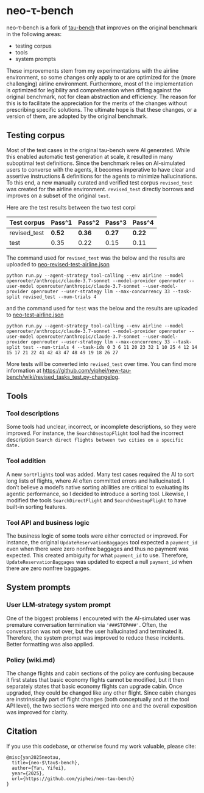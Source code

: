 # neo-**τ-bench**

neo-τ-bench is a fork of [tau-bench](https://github.com/sierra-research/tau-bench) that improves on the original benchmark in the following areas:

- testing corpus
- tools
- system prompts

These improvements stem from my experimentations with the airline environment, so some changes only apply to or are optimized for the (more challenging) airline environment. Furthermore, most of the implementation is optimized for legibility and comprehension when diffing against the original benchmark, not for clean abstraction and efficiency. The reason for this is to facilitate the appreciation for the merits of the changes without prescribing specific solutions. The ultimate hope is that these changes, or a version of them, are adopted by the original benchmark.

## Testing corpus

Most of the test cases in the original tau-bench were AI generated. While this enabled automatic test generation at scale, it resulted in many suboptimal test definitions. Since the benchmark relies on AI-simulated users to converse with the agents, it becomes imperative to have clear and assertive instructions & definitions for the agents to minimize hallucinations. To this end, a new manually curated and verified test corpus `revised_test` was created for the airline environment. `revised_test` directly borrows and improves on a subset of the original `test`. 

Here are the test results between the two test corpi

| Test corpus       | Pass^1 | Pass^2 | Pass^3 | Pass^4 |
| -------------- | ------ | ------ | ------ | ------ |
| revised_test      | **0.52**     | **0.36**     | **0.27**     | **0.22**     |
| test     | 0.35     | 0.22     | 0.15     | 0.11    |

The command used for `revised_test` was the below and the results are uploaded to [neo-revised-test-airline.json](historical_trajectories/neo-revised-test-airline.json)
```
python run.py --agent-strategy tool-calling --env airline --model openrouter/anthropic/claude-3.7-sonnet --model-provider openrouter --user-model openrouter/anthropic/claude-3.7-sonnet --user-model-provider openrouter --user-strategy llm --max-concurrency 33 --task-split revised_test --num-trials 4
```
and the command used for `test` was the below and the results are uploaded to [neo-test-airline.json](historical_trajectories/neo-test-airline.json)
```
python run.py --agent-strategy tool-calling --env airline --model openrouter/anthropic/claude-3.7-sonnet --model-provider openrouter --user-model openrouter/anthropic/claude-3.7-sonnet --user-model-provider openrouter --user-strategy llm --max-concurrency 33 --task-split test --num-trials 4 --task-ids 0 3 6 11 20 23 32 1 10 25 4 12 14 15 17 21 22 41 42 43 47 48 49 19 18 26 27
```

More tests will be converted into `revised_test` over time. You can find more information at https://github.com/yiphei/new-tau-bench/wiki/revised_tasks_test.py-changelog. 

## Tools

### Tool descriptions

Some tools had unclear, incorrect, or incomplete descriptions, so they were improved. For instance, the `SearchOnestopFlight` tool had the incorrect description `Search direct flights between two cities on a specific date.`

### Tool addition

A new `SortFlights` tool was added. Many test cases required the AI to sort long lists of flights, where AI often committed errors and hallucinated. I don’t believe a model’s native sorting abilities are critical to evaluating its agentic performance, so I decided to introduce a sorting tool. Likewise, I modified the tools `SearchDirectFlight` and `SearchOnestopFlight` to have built-in sorting features.

### Tool API and business logic

The business logic of some tools were either corrected or improved. For instance, the original `UpdateReservationBaggages` tool expected a `payment_id` even when there were zero nonfree baggages and thus no payment was expected. This created ambiguity for what `payment_id` to use. Therefore, `UpdateReservationBaggages` was updated to expect a null `payment_id` when there are zero nonfree baggages.

## System prompts

### User LLM-strategy system prompt

One of the biggest problems I encoureted with the AI-simulated user was premature conversation termination via `'###STOP###'`. Often, the conversation was not over, but the user hallucinated and terminated it. Therefore, the system prompt was improved to reduce these incidents. Better formatting was also applied.

### Policy (wiki.md)

The change flights and cabin sections of the policy are confusing because it first states that basic economy flights cannot be modified, but it then separately states that basic economy flights can upgrade cabin. Once upgraded, they could be changed like any other flight. Since cabin changes are instrinsically part of flight changes (both conceptually and at the tool API level), the two sections were merged into one and the overall exposition was improved for clarity.

## Citation

If you use this codebase, or otherwise found my work valuable, please cite:

```
@misc{yan2025neotau,
  title={neo-$\tau$-bench},
  author={Yan, Yifei},
  year={2025},
  url={https://github.com/yiphei/neo-tau-bench}
}
```